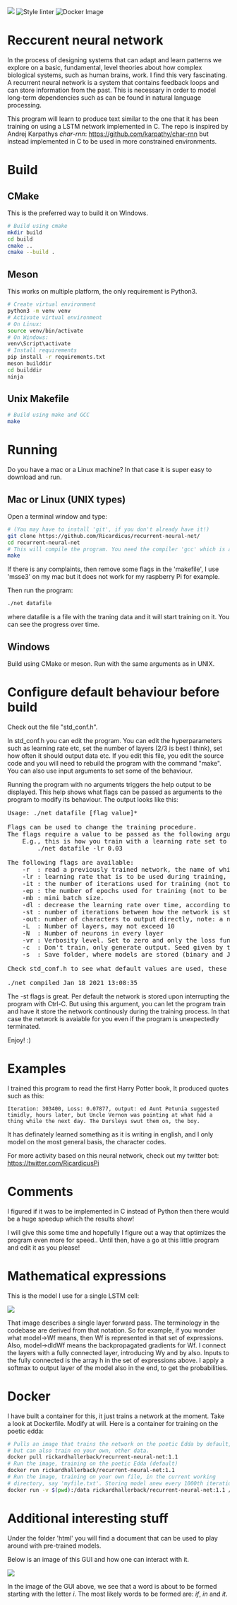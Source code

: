 
![](https://github.com/Ricardicus/recurrent-neural-net/workflows/Building%20&%20Running/badge.svg) ![Style linter](https://github.com/Ricardicus/recurrent-neural-net/workflows/Style%20linter/badge.svg) ![Docker Image](https://github.com/Ricardicus/recurrent-neural-net/workflows/Docker%20Image/badge.svg)

# Reccurent neural network

In the process of designing systems that can adapt and learn patterns we explore on a basic, fundamental, level theories about how complex biological systems, such as human brains, work. I find this very fascinating. A recurrent neural network is a system that contains feedback loops and can store information from the past. 
This is necessary in order to model long-term dependencies such as can be found in natural language processing. 

This program will learn to produce text similar to the one that
it has been training on using a LSTM network implemented in C. The repo is inspired by Andrej Karpathys <i>char-rnn</i>: https://github.com/karpathy/char-rnn but instead implemented in C to be used in more constrained environments.

# Build 

## CMake 
This is the preferred way to build it on Windows.
```Bash
# Build using cmake
mkdir build
cd build
cmake ..
cmake --build .
```

## Meson 
This works on multiple platform, the only requirement is Python3.

```Bash
# Create virtual environment
python3 -m venv venv
# Activate virtual environment
# On Linux:
source venv/bin/activate
# On Windows:
venv\Script\activate
# Install requirements
pip install -r requirements.txt
meson builddir
cd builddir
ninja
```

## Unix Makefile

```Bash
# Build using make and GCC
make
```

# Running

Do you have a mac or a Linux machine? 
In that case it is super easy to download and run.

## Mac or Linux (UNIX types)

Open a terminal window and type:

```Bash
# (You may have to install 'git', if you don't already have it!)
git clone https://github.com/Ricardicus/recurrent-neural-net/
cd recurrent-neural-net
# This will compile the program. You need the compiler 'gcc' which is also available for download just like 'git'.
make
```

If there is any complaints, then remove some flags in the 'makefile', I use 'msse3' on my mac but it does not work for my raspberry Pi for example. 

Then run the program:
```Bash
./net datafile 
```

where datafile is a file with the traning data and it will start training on it. You can see the progress 
over time. 

## Windows

Build using CMake or meson.
Run with the same arguments as in UNIX. 

# Configure default behaviour before build

Check out the file "std_conf.h".

In std_conf.h you can edit the program. You can edit the hyperparameters such as learning rate etc, set the number of layers (2/3 is best I think), set how often it should output data etc. If you edit this file, you edit the source code and you will need to rebuild the program with the command "make". You can also use input arguments to set some of the behaviour.

Running the program with no arguments triggers the help output to be displayed. This help shows what flags can be
passed as arguments to the program to modify its behaviour. The output looks like this:

<pre>
Usage: ./net datafile [flag value]*

Flags can be used to change the training procedure.
The flags require a value to be passed as the following argument.
    E.g., this is how you train with a learning rate set to 0.03:
        ./net datafile -lr 0.03

The following flags are available:
    -r  : read a previously trained network, the name of which is currently configured to be 'lstm_net.net'.
    -lr : learning rate that is to be used during training, see the example above.
    -it : the number of iterations used for training (not to be confused with epochs).
    -ep : the number of epochs used for training (not to be confused with iterations).
    -mb : mini batch size.
    -dl : decrease the learning rate over time, according to lr(n+1) <- lr(n) / (1 + n/value).
    -st : number of iterations between how the network is stored during training. If 0 only stored once after training.
    -out: number of characters to output directly, note: a network and a datafile must be provided.
    -L  : Number of layers, may not exceed 10
    -N  : Number of neurons in every layer
    -vr : Verbosity level. Set to zero and only the loss function after and not during training will be printed.
    -c  : Don't train, only generate output. Seed given by the value. If -r is used, datafile is not considered.
    -s  : Save folder, where models are stored (binary and JSON).

Check std_conf.h to see what default values are used, these are set during compilation.

./net compiled Jan 18 2021 13:08:35
</pre>

The -st flags is great. Per default the network is stored upon interrupting the program with Ctrl-C. But using this argument, you can let the program train and have it store the network continously during the training process.
In that case the network is avaiable for you even if the program is unexpectedly terminated.

Enjoy! :)

# Examples
I trained this program to read the first Harry Potter book, It produced quotes such as this: 

```
Iteration: 303400, Loss: 0.07877, output: ed Aunt Petunia suggested
timidly, hours later, but Uncle Vernon was pointing at what had a thing while the next day. The Dursleys swut them on, the boy.
```

It has definately learned something as it is writing in english, and I only model on the most
general basis, the character codes.

For more activity based on this neural network, check out my twitter bot: 
https://twitter.com/RicardicusPi


# Comments

I figured if it was to be implemented in C instead of Python then
there would be a huge speedup which the results show!

I will give this some time and hopefully I figure out a way that
optimizes the program even more for speed.. Until then, have a go at this 
little program and edit it as you please! 

# Mathematical expressions

This is the model I use for a single LSTM cell: 

<img src="https://raw.githubusercontent.com/Ricardicus/recurrent-neural-net/master/html/LSTM_forward.png"></img>

That image describes a single layer forward pass. The terminology in the codebase are derived from that 
notation. So for example, if you wonder what model->Wf means, then Wf is represented in that set of 
expressions. Also, model->dldWf means the backpropagated gradients for Wf. I connect the layers with a
fully connected layer, introducing Wy and by also. Inputs to the fully connected is the array h in the 
set of expressions above. I apply a softmax to output layer of the model also in the end,
to get the probabilities.

# Docker

I have built a container for this, it just trains a
network at the moment. Take a look at Dockerfile. 
Modify at will. Here is a container for training
on the poetic edda:
```Bash
# Pulls an image that trains the network on the poetic Edda by default,
# but can also train on your own, other data.
docker pull rickardhallerback/recurrent-neural-net:1.1
# Run the image, training on the poetic Edda (default)
docker run rickardhallerback/recurrent-neural-net:1.1
# Run the image, training on your own file, in the current working 
# directory, say 'myfile.txt'. Storing model anew every 1000th iteration.
docker run -v $(pwd):/data rickardhallerback/recurrent-neural-net:1.1 /data/myfile.txt -s /data -st 1000
```

# Additional interesting stuff

Under the folder 'html' you will find a document that can be used to play around with pre-trained models. 

Below is an image of this GUI and how one can interact with it. 

<img src="https://raw.githubusercontent.com/Ricardicus/recurrent-neural-net/master/html/Screendump_example.png"></img>

In the image of the GUI above, we see that a word is about to be formed starting with the letter <i>i</i>. The most likely words to be formed are: <i>if</i>, <i>in</i> and <i>it</i>. 
